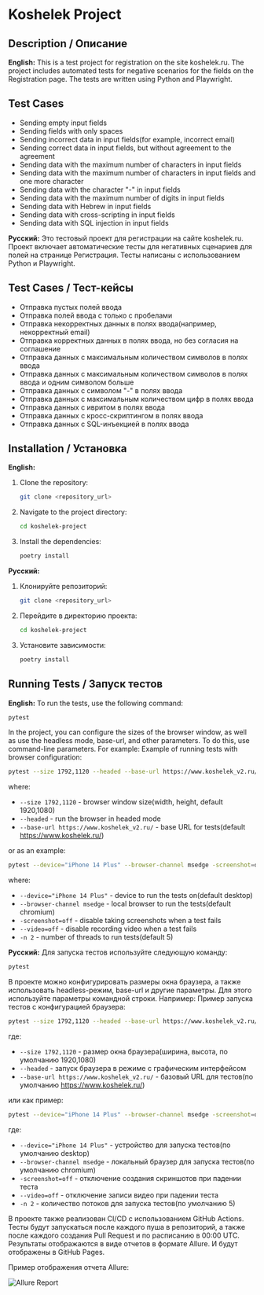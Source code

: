 # Koshelek Project

## Description / Описание

**English:**
This is a test project for registration on the site koshelek.ru. The project includes automated tests for negative scenarios for the fields on the Registration page. The tests are written using Python and Playwright.

## Test Cases
- Sending empty input fields
- Sending fields with only spaces
- Sending incorrect data in input fields(for example, incorrect email)
- Sending correct data in input fields, but without agreement to the agreement
- Sending data with the maximum number of characters in input fields
- Sending data with the maximum number of characters in input fields and one more character
- Sending data with the character "-" in input fields
- Sending data with the maximum number of digits in input fields
- Sending data with Hebrew in input fields
- Sending data with cross-scripting in input fields
- Sending data with SQL injection in input fields


**Русский:**
Это тестовый проект для регистрации на сайте koshelek.ru. Проект включает автоматические тесты для негативных сценариев для полей на странице Регистрация. Тесты написаны с использованием Python и Playwright.

## Test Cases / Тест-кейсы
- Отправка пустых полей ввода
- Отправка полей ввода с только с пробелами
- Отправка некорректных данных в полях ввода(например, некорректный email)
- Отправка корректных данных в полях ввода, но без согласия на соглашение
- Отправка данных с максимальным количеством символов в полях ввода
- Отправка данных с максимальным количеством символов в полях ввода и одним символом больше
- Отправка данных с символом "-" в полях ввода
- Отправка данных с максимальным количеством цифр в полях ввода
- Отправка данных с ивритом в полях ввода
- Отправка данных с кросс-скриптингом в полях ввода
- Отправка данных с SQL-инъекцией в полях ввода


## Installation / Установка

**English:**
1. Clone the repository:
    ```sh
    git clone <repository_url>
    ```
2. Navigate to the project directory:
    ```sh
    cd koshelek-project
    ```
3. Install the dependencies:
    ```sh
    poetry install
    ```

**Русский:**
1. Клонируйте репозиторий:
    ```sh
    git clone <repository_url>
    ```
2. Перейдите в директорию проекта:
    ```sh
    cd koshelek-project
    ```
3. Установите зависимости:
    ```sh
    poetry install
    ```

## Running Tests / Запуск тестов

**English:**
To run the tests, use the following command:
```sh
pytest
```

In the project, you can configure the sizes of the browser window, as well as use the headless mode, base-url, and other parameters. To do this, use command-line parameters. For example:
Example of running tests with browser configuration:
```sh
pytest --size 1792,1120 --headed --base-url https://www.koshelek_v2.ru/
```
where:
- `--size 1792,1120` - browser window size(width, height, default 1920,1080)
- `--headed` - run the browser in headed mode
- `--base-url https://www.koshelek_v2.ru/` - base URL for tests(default https://www.koshelek.ru/)

or as an example:
```sh
pytest --device="iPhone 14 Plus" --browser-channel msedge -screenshot=off --video=off -n 2
```

where:
- `--device="iPhone 14 Plus"` - device to run the tests on(default desktop)
- `--browser-channel msedge` - local browser to run the tests(default chromium)
- `-screenshot=off` - disable taking screenshots when a test fails
- `--video=off` - disable recording video when a test fails
- `-n 2` - number of threads to run tests(default 5)


**Русский:**
Для запуска тестов используйте следующую команду:
```sh
pytest
```

В проекте можно конфигурировать размеры окна браузера, а также использовать headless-режим, base-url и другие параметры. Для этого используйте параметры командной строки. Например:
Пример запуска тестов с конфигурацией браузера:
```sh
pytest --size 1792,1120 --headed --base-url https://www.koshelek_v2.ru/
```
где:
- `--size 1792,1120` - размер окна браузера(ширина, высота, по умолчанию 1920,1080)
- `--headed` - запуск браузера в режиме с графическим интерфейсом
- `--base-url https://www.koshelek_v2.ru/` - базовый URL для тестов(по умолчанию https://www.koshelek.ru/)

или как пример:
```sh
pytest --device="iPhone 14 Plus" --browser-channel msedge -screenshot=off --video=off -n 2
```
где:
- `--device="iPhone 14 Plus"` - устройство для запуска тестов(по умолчанию desktop)
- `--browser-channel msedge` - локальный браузер для запуска тестов(по умолчанию chromium)
- `-screenshot=off` - отключение создания скриншотов при падении теста
- `--video=off` - отключение записи видео при падении теста
- `-n 2` - количество потоков для запуска тестов(по умолчанию 5)

В проекте также реализован CI/CD с использованием GitHub Actions. Тесты будут запускаться после каждого пуша в репозиторий, а также после каждого создания Pull Request и по расписанию в 00:00 UTC.
Результаты отображаются в виде отчетов в формате Allure. И будут отображены в GitHub Pages.

Пример отображения отчета Allure:

![Allure Report](./images/allure_report.png)